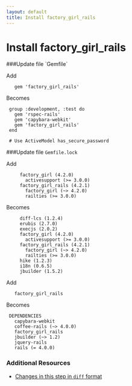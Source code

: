 ```yaml
---
layout: default
title: Install factory_girl_rails
---
```


<h1 id="main">Install factory_girl_rails</h1>
###Update file `Gemfile`

Add
```
   gem 'factory_girl_rails'
```


Becomes
```
 group :development, :test do
   gem 'rspec-rails'
   gem 'capybara-webkit'
   gem 'factory_girl_rails'
 end
 
 # Use ActiveModel has_secure_password

```


###Update file `Gemfile.lock`

Add
```
     factory_girl (4.2.0)
       activesupport (>= 3.0.0)
     factory_girl_rails (4.2.1)
       factory_girl (~> 4.2.0)
       railties (>= 3.0.0)
```


Becomes
```
     diff-lcs (1.2.4)
     erubis (2.7.0)
     execjs (2.0.2)
     factory_girl (4.2.0)
       activesupport (>= 3.0.0)
     factory_girl_rails (4.2.1)
       factory_girl (~> 4.2.0)
       railties (>= 3.0.0)
     hike (1.2.3)
     i18n (0.6.5)
     jbuilder (1.5.2)

```


Add
```
   factory_girl_rails
```


Becomes
```
 DEPENDENCIES
   capybara-webkit
   coffee-rails (~> 4.0.0)
   factory_girl_rails
   jbuilder (~> 1.2)
   jquery-rails
   rails (= 4.0.0)

```



### Additional Resources

* [Changes in this step in `diff` format](https://github.com/software-academy/rails_getting_started_bdd/commit/6def155676bc9b91879cfb8003864c8c6d6e7585)

